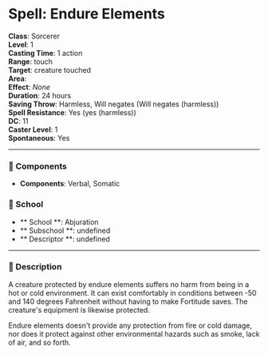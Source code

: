 
# Spell: Endure Elements
**Class**: Sorcerer  
**Level**: 1  
**Casting Time**: 1 action  
**Range**: touch  
**Target**: creature touched  
**Area**:   
**Effect**: _None_  
**Duration**: 24 hours  
**Saving Throw**: Harmless, Will negates (Will negates (harmless))  
**Spell Resistance**: Yes (yes (harmless))  
**DC**: 11  
**Caster Level**: 1  
**Spontaneous**: Yes

---

### 🔮 Components
- **Components**: Verbal, Somatic

### 🏫 School
- ** School **: Abjuration
- ** Subschool **: undefined
- ** Descriptor **: undefined
---

### 📜 Description
A creature protected by endure elements suffers no harm from being in a hot or cold environment. It can exist comfortably in conditions between -50 and 140 degrees Fahrenheit without having to make Fortitude saves. The creature's equipment is likewise protected.

Endure elements doesn't provide any protection from fire or cold damage, nor does it protect against other environmental hazards such as smoke, lack of air, and so forth.
